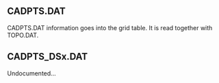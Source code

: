 
<a name="cadpts"></a>
## CADPTS.DAT 

CADPTS.DAT information goes into the grid table. It is read together with TOPO.DAT.


<a name="cadptsds"></a>
## CADPTS_DSx.DAT 

Undocumented...

